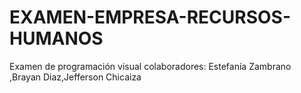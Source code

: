 # EXAMEN-EMPRESA-RECURSOS-HUMANOS
Examen de programación visual colaboradores: Estefanía Zambrano ,Brayan Diaz,Jefferson Chicaiza
